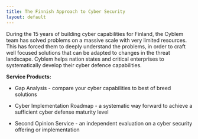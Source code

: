 ```yaml
---
title: The Finnish Approach to Cyber Security
layout: default
---
```

<!-- markdownlint-disable MD041 -->
<!-- markdownlint-disable MD013 -->
<!-- markdownlint-disable MD036 -->

During the 15 years of building cyber capabilities for Finland, the Cyblem team has solved problems on a massive scale with very limited resources. This has forced them to deeply understand the problems, in order to craft well focused solutions that can be adapted to changes in the threat landscape. Cyblem helps nation states and critical enterprises to systematically develop their cyber defence capabilities.

**Service Products:**

* Gap Analysis - compare your cyber capabilities to best of breed solutions

* Cyber Implementation Roadmap - a systematic way forward to achieve a
  sufficient cyber defense maturity level

* Second Opinion Service - an independent evaluation on a cyber security offering or implementation

<!-- markdownlint-enable MD041 -->
<!-- markdownlint-enable MD013 -->
<!-- markdownlint-enable MD036 -->

